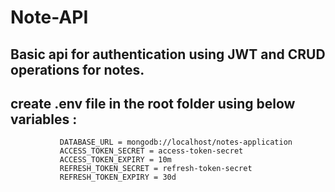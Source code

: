# Note-API
## Basic api for authentication using JWT and CRUD operations for notes.


## create .env file in the root folder using below variables :

               DATABASE_URL = mongodb://localhost/notes-application
               ACCESS_TOKEN_SECRET = access-token-secret
               ACCESS_TOKEN_EXPIRY = 10m
               REFRESH_TOKEN_SECRET = refresh-token-secret
               REFRESH_TOKEN_EXPIRY = 30d

